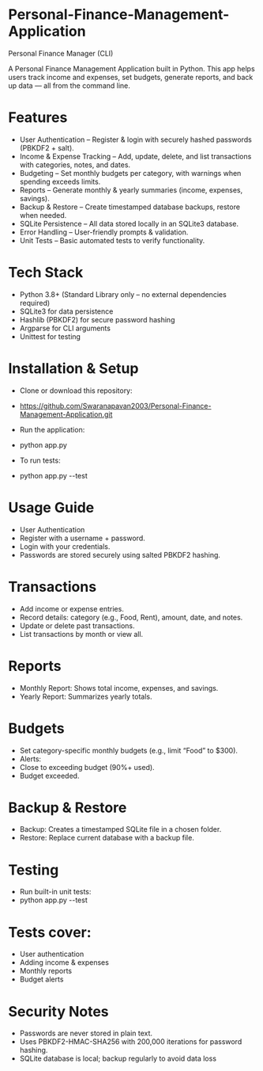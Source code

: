 # Personal-Finance-Management-Application

Personal Finance Manager (CLI)

A Personal Finance Management Application built in Python.
This app helps users track income and expenses, set budgets, generate reports, and back up data — all from the command line.

# Features

* User Authentication – Register & login with securely hashed passwords (PBKDF2 + salt).
* Income & Expense Tracking – Add, update, delete, and list transactions with categories, notes, and dates.
* Budgeting – Set monthly budgets per category, with warnings when spending exceeds limits.
* Reports – Generate monthly & yearly summaries (income, expenses, savings).
* Backup & Restore – Create timestamped database backups, restore when needed.
* SQLite Persistence – All data stored locally in an SQLite3 database.
* Error Handling – User-friendly prompts & validation.
* Unit Tests – Basic automated tests to verify functionality.

# Tech Stack

* Python 3.8+ (Standard Library only – no external dependencies required)
* SQLite3 for data persistence
* Hashlib (PBKDF2) for secure password hashing
* Argparse for CLI arguments
* Unittest for testing

# Installation & Setup

* Clone or download this repository:
* https://github.com/Swaranapavan2003/Personal-Finance-Management-Application.git

* Run the application:
* python app.py

* To run tests:
* python app.py --test

# Usage Guide
* User Authentication
* Register with a username + password.
* Login with your credentials.
* Passwords are stored securely using salted PBKDF2 hashing.

 # Transactions
 * Add income or expense entries.
 * Record details: category (e.g., Food, Rent), amount, date, and notes.
 * Update or delete past transactions.
 * List transactions by month or view all.

 # Reports
 * Monthly Report: Shows total income, expenses, and savings.
 * Yearly Report: Summarizes yearly totals.

 # Budgets
  * Set category-specific monthly budgets (e.g., limit “Food” to $300).
  * Alerts:
  * Close to exceeding budget (90%+ used).
  * Budget exceeded.

  # Backup & Restore
  * Backup: Creates a timestamped SQLite file in a chosen folder.
  * Restore: Replace current database with a backup file.

  # Testing
  * Run built-in unit tests:
  * python app.py --test

  # Tests cover:
  * User authentication
  * Adding income & expenses
  * Monthly reports
  * Budget alerts


  # Security Notes
  * Passwords are never stored in plain text.
  * Uses PBKDF2-HMAC-SHA256 with 200,000 iterations for password hashing.
  * SQLite database is local; backup regularly to avoid data loss



